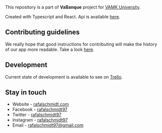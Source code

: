 This repository is a part of **VaBanque** project for [VAMK University](http://puv.fi/).

Created with Typescript and React. Api is available [here](https://github.com/rafalschmidt97/vabanque-api).  

## Contributing guidelines

We really hope that good instructions for contributing will make the history of our app more readable. 
Take a look [here](CONTRIBUTING.md).

## Development

Current state of development is available to see on [Trello](https://trello.com/b/I4D2Utot).

## Stay in touch

* Website - [rafalschmidt.com](https://rafalschmidt.com/)
* Facebook - [rafalschmidt97](https://facebook.com/rafalschmidt97/)
* Twitter - [rafalschmidt97](https://twitter.com/rafalschmidt97/)
* Instagram - [rafalschmidt97](https://instagram.com/rafalschmidt97/)
* Email - [rafalschmidt97@gmail.com](mailto:rafalschmidt97@gmail.com)
